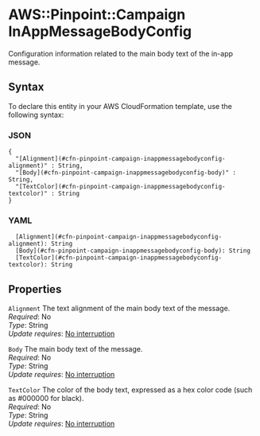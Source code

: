 # AWS::Pinpoint::Campaign InAppMessageBodyConfig<a name="aws-properties-pinpoint-campaign-inappmessagebodyconfig"></a>

Configuration information related to the main body text of the in\-app message\.

## Syntax<a name="aws-properties-pinpoint-campaign-inappmessagebodyconfig-syntax"></a>

To declare this entity in your AWS CloudFormation template, use the following syntax:

### JSON<a name="aws-properties-pinpoint-campaign-inappmessagebodyconfig-syntax.json"></a>

```
{
  "[Alignment](#cfn-pinpoint-campaign-inappmessagebodyconfig-alignment)" : String,
  "[Body](#cfn-pinpoint-campaign-inappmessagebodyconfig-body)" : String,
  "[TextColor](#cfn-pinpoint-campaign-inappmessagebodyconfig-textcolor)" : String
}
```

### YAML<a name="aws-properties-pinpoint-campaign-inappmessagebodyconfig-syntax.yaml"></a>

```
  [Alignment](#cfn-pinpoint-campaign-inappmessagebodyconfig-alignment): String
  [Body](#cfn-pinpoint-campaign-inappmessagebodyconfig-body): String
  [TextColor](#cfn-pinpoint-campaign-inappmessagebodyconfig-textcolor): String
```

## Properties<a name="aws-properties-pinpoint-campaign-inappmessagebodyconfig-properties"></a>

`Alignment`  <a name="cfn-pinpoint-campaign-inappmessagebodyconfig-alignment"></a>
The text alignment of the main body text of the message\.  
*Required*: No  
*Type*: String  
*Update requires*: [No interruption](https://docs.aws.amazon.com/AWSCloudFormation/latest/UserGuide/using-cfn-updating-stacks-update-behaviors.html#update-no-interrupt)

`Body`  <a name="cfn-pinpoint-campaign-inappmessagebodyconfig-body"></a>
The main body text of the message\.  
*Required*: No  
*Type*: String  
*Update requires*: [No interruption](https://docs.aws.amazon.com/AWSCloudFormation/latest/UserGuide/using-cfn-updating-stacks-update-behaviors.html#update-no-interrupt)

`TextColor`  <a name="cfn-pinpoint-campaign-inappmessagebodyconfig-textcolor"></a>
The color of the body text, expressed as a hex color code \(such as \#000000 for black\)\.  
*Required*: No  
*Type*: String  
*Update requires*: [No interruption](https://docs.aws.amazon.com/AWSCloudFormation/latest/UserGuide/using-cfn-updating-stacks-update-behaviors.html#update-no-interrupt)